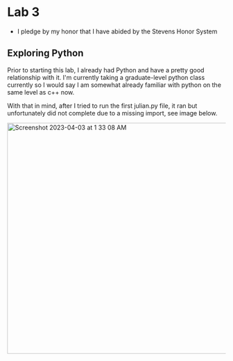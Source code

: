 # Lab 3
  - I pledge by my honor that I have abided by the Stevens Honor System

## Exploring Python 

Prior to starting this lab, I already had Python and have a pretty good relationship with it. I'm currently taking a graduate-level python class currently so I would say I am somewhat already familiar with python on the same level as c++ now. 

With that in mind, after I tried to run the first julian.py file, it ran but unfortunately did not complete due to a missing import, see image below.

<img width="531" alt="Screenshot 2023-04-03 at 1 33 08 AM" src="https://user-images.githubusercontent.com/98351265/229419853-efb8c72d-3f98-4ba0-84a4-ce643c472bed.png">



